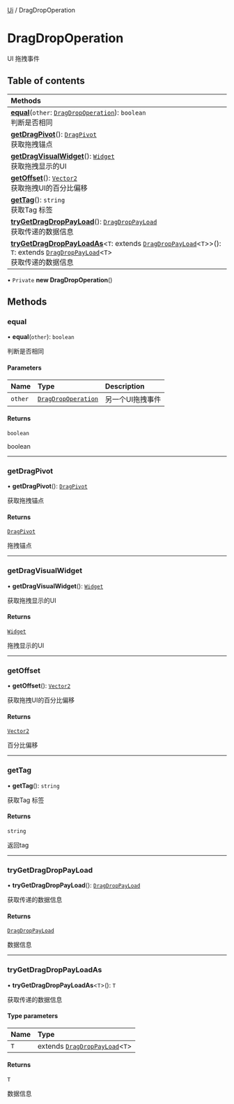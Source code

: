 [Ui](../groups/Core.Ui.md) / DragDropOperation

# DragDropOperation <Badge type="tip" text="Class" /> <Score text="DragDropOperation" />

UI 拖拽事件

## Table of contents

| Methods |
| :-----|
| **[equal](mw.DragDropOperation.md#equal)**(`other`: [`DragDropOperation`](mw.DragDropOperation.md)): `boolean` <br> 判断是否相同|
| **[getDragPivot](mw.DragDropOperation.md#getdragpivot)**(): [`DragPivot`](../enums/mw.DragPivot.md) <br> 获取拖拽锚点|
| **[getDragVisualWidget](mw.DragDropOperation.md#getdragvisualwidget)**(): [`Widget`](mw.Widget.md) <br> 获取拖拽显示的UI|
| **[getOffset](mw.DragDropOperation.md#getoffset)**(): [`Vector2`](mw.Vector2.md) <br> 获取拖拽UI的百分比偏移|
| **[getTag](mw.DragDropOperation.md#gettag)**(): `string` <br> 获取Tag 标签|
| **[tryGetDragDropPayLoad](mw.DragDropOperation.md#trygetdragdroppayload)**(): [`DragDropPayLoad`](mw.DragDropPayLoad.md) <br> 获取传递的数据信息|
| **[tryGetDragDropPayLoadAs](mw.DragDropOperation.md#trygetdragdroppayloadas)**<`T`: extends [`DragDropPayLoad`](mw.DragDropPayLoad.md)<`T`\>\>(): `T`: extends [`DragDropPayLoad`](mw.DragDropPayLoad.md)<`T`\> <br> 获取传递的数据信息|

• `Private` **new DragDropOperation**()

## Methods

### equal <Score text="equal" /> 

• **equal**(`other`): `boolean` <Badge type="tip" text="client" />

判断是否相同


#### Parameters

| Name | Type | Description |
| :------ | :------ | :------ |
| `other` | [`DragDropOperation`](mw.DragDropOperation.md) | 另一个UI拖拽事件 |

#### Returns

`boolean`

boolean

___

### getDragPivot <Score text="getDragPivot" /> 

• **getDragPivot**(): [`DragPivot`](../enums/mw.DragPivot.md) <Badge type="tip" text="client" />

获取拖拽锚点


#### Returns

[`DragPivot`](../enums/mw.DragPivot.md)

拖拽锚点

___

### getDragVisualWidget <Score text="getDragVisualWidget" /> 

• **getDragVisualWidget**(): [`Widget`](mw.Widget.md) <Badge type="tip" text="client" />

获取拖拽显示的UI


#### Returns

[`Widget`](mw.Widget.md)

拖拽显示的UI

___

### getOffset <Score text="getOffset" /> 

• **getOffset**(): [`Vector2`](mw.Vector2.md) <Badge type="tip" text="client" />

获取拖拽UI的百分比偏移


#### Returns

[`Vector2`](mw.Vector2.md)

百分比偏移

___

### getTag <Score text="getTag" /> 

• **getTag**(): `string` <Badge type="tip" text="client" />

获取Tag 标签


#### Returns

`string`

返回tag

___

### tryGetDragDropPayLoad <Score text="tryGetDragDropPayLoad" /> 

• **tryGetDragDropPayLoad**(): [`DragDropPayLoad`](mw.DragDropPayLoad.md) <Badge type="tip" text="client" />

获取传递的数据信息


#### Returns

[`DragDropPayLoad`](mw.DragDropPayLoad.md)

数据信息

___

### tryGetDragDropPayLoadAs <Score text="tryGetDragDropPayLoadAs" /> 

• **tryGetDragDropPayLoadAs**<`T`\>(): `T` <Badge type="tip" text="client" />

获取传递的数据信息


#### Type parameters

| Name | Type |
| :------ | :------ |
| `T` | extends [`DragDropPayLoad`](mw.DragDropPayLoad.md)<`T`\> |

#### Returns

`T`

数据信息

